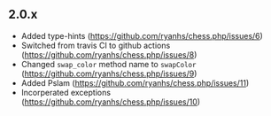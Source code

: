 ## 2.0.x
- Added type-hints (https://github.com/ryanhs/chess.php/issues/6)
- Switched from travis CI to github actions (https://github.com/ryanhs/chess.php/issues/8)
- Changed `swap_color` method name to `swapColor` (https://github.com/ryanhs/chess.php/issues/9)
- Added Pslam (https://github.com/ryanhs/chess.php/issues/11)
- Incorperated exceptions (https://github.com/ryanhs/chess.php/issues/10)
